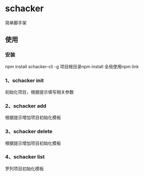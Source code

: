 # schacker
简单脚手架
## 使用
### 安装
npm install schacker-cli -g
项目根目录npm install
全局使用npm link
### 1、schacker init
初始化项目，根据提示填写相关参数
### 2、schacker add
根据提示增加项目初始化模板
### 3、schacker delete
根据提示增加项目初始化模板
### 4、schacker list
罗列项目初始化模板
